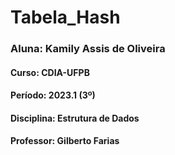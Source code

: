 # Tabela_Hash

### Aluna: Kamily Assis de Oliveira
#### Curso: CDIA-UFPB
#### Período: 2023.1 (3º)
#### Disciplina: Estrutura de Dados
#### Professor: Gilberto Farias

